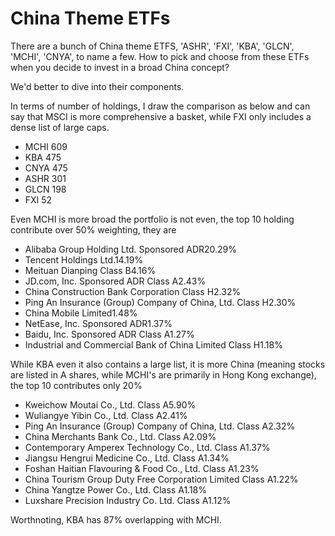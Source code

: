 # China Theme ETFs

There are a bunch of China theme ETFS, 'ASHR', 'FXI', 'KBA', 'GLCN', 'MCHI', 'CNYA', to name a few. How to pick and choose from these ETFs when you decide to invest in a broad China concept?

We'd better to dive into their components. 

In terms of number of holdings, I draw the comparison as below and can say that MSCI is more comprehensive a basket, while FXI only includes a dense list of large caps. 
- MCHI    609
- KBA     475
- CNYA    475
- ASHR    301
- GLCN    198
- FXI      52

Even MCHI is more broad the portfolio is not even, the top 10 holding contribute over 50% weighting, they are
- Alibaba Group Holding Ltd. Sponsored ADR20.29%
- Tencent Holdings Ltd.14.19%
- Meituan Dianping Class B4.16%
- JD.com, Inc. Sponsored ADR Class A2.43%
- China Construction Bank Corporation Class H2.32%
- Ping An Insurance (Group) Company of China, Ltd. Class H2.30%
- China Mobile Limited1.48%
- NetEase, Inc. Sponsored ADR1.37%
- Baidu, Inc. Sponsored ADR Class A1.27%
- Industrial and Commercial Bank of China Limited Class H1.18%

While KBA even it also contains a large list, it is more China (meaning stocks are listed in A shares, while MCHI's are primarily in Hong Kong exchange), the top 10 contributes only 20%
- Kweichow Moutai Co., Ltd. Class A5.90%
- Wuliangye Yibin Co., Ltd. Class A2.41%
- Ping An Insurance (Group) Company of China, Ltd. Class A2.32%
- China Merchants Bank Co., Ltd. Class A2.09%
- Contemporary Amperex Technology Co., Ltd. Class A1.37%
- Jiangsu Hengrui Medicine Co., Ltd. Class A1.34%
- Foshan Haitian Flavouring & Food Co., Ltd. Class A1.23%
- China Tourism Group Duty Free Corporation Limited Class A1.22%
- China Yangtze Power Co., Ltd. Class A1.18%
- Luxshare Precision Industry Co. Ltd. Class A1.12%

Worthnoting, KBA has 87% overlapping with MCHI.
